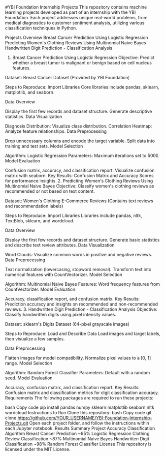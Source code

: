 #YBI Foundation Internship Projects
This repository contains machine learning projects developed as part of an internship with the YBI Foundation. Each project addresses unique real-world problems, from medical diagnostics to customer sentiment analysis, utilizing various classification techniques in Python.

Projects Overview
Breast Cancer Prediction Using Logistic Regression
Predicting Women's Clothing Reviews Using Multinomial Naive Bayes
Handwritten Digit Prediction - Classification Analysis
1. Breast Cancer Prediction Using Logistic Regression
Objective: Predict whether a breast tumor is malignant or benign based on cell nucleus features.

Dataset: Breast Cancer Dataset (Provided by YBI Foundation)

Steps to Reproduce:
Import Libraries
Core libraries include pandas, sklearn, matplotlib, and seaborn.

Data Overview

Display the first few records and dataset structure.
Generate descriptive statistics.
Data Visualization

Diagnosis Distribution: Visualize class distribution.
Correlation Heatmap: Analyze feature relationships.
Data Preprocessing

Drop unnecessary columns and encode the target variable.
Split data into training and test sets.
Model Selection

Algorithm: Logistic Regression
Parameters: Maximum iterations set to 5000.
Model Evaluation

Confusion matrix, accuracy, and classification report.
Visualize confusion matrix with seaborn.
Key Results:
Confusion Matrix and Accuracy Scores for performance insights.
2. Predicting Women's Clothing Reviews Using Multinomial Naive Bayes
Objective: Classify women's clothing reviews as recommended or not based on text content.

Dataset: Women's Clothing E-Commerce Reviews (Contains text reviews and recommendation labels)

Steps to Reproduce:
Import Libraries
Libraries include pandas, nltk, TextBlob, sklearn, and wordcloud.

Data Overview

Display the first few records and dataset structure.
Generate basic statistics and describe text review attributes.
Data Visualization

Word Clouds: Visualize common words in positive and negative reviews.
Data Preprocessing

Text normalization (lowercasing, stopword removal).
Transform text into numerical features with CountVectorizer.
Model Selection

Algorithm: Multinomial Naive Bayes
Features: Word frequency features from CountVectorizer.
Model Evaluation

Accuracy, classification report, and confusion matrix.
Key Results:
Prediction accuracy and insights on recommended and non-recommended reviews.
3. Handwritten Digit Prediction - Classification Analysis
Objective: Classify handwritten digits using pixel intensity values.

Dataset: sklearn's Digits Dataset (64-pixel grayscale images)

Steps to Reproduce:
Load and Describe Data
Load images and target labels, then visualize a few samples.

Data Preprocessing

Flatten images for model compatibility.
Normalize pixel values to a [0, 1] range.
Model Selection

Algorithm: Random Forest Classifier
Parameters: Default with a random seed.
Model Evaluation

Accuracy, confusion matrix, and classification report.
Key Results:
Confusion matrix and classification metrics for digit classification accuracy.
Requirements
The following packages are required to run these projects:

bash
Copy code
pip install pandas numpy sklearn matplotlib seaborn nltk wordcloud
Instructions to Run
Clone this repository:
bash
Copy code
git clone https://github.com/YOUR_USERNAME/YBI-Foundation-Internship-Projects.git
Open each project folder, and follow the instructions within each Jupyter notebook.
Results Summary
Project	Accuracy	Classification Algorithm
Breast Cancer Prediction	~95%	Logistic Regression
Clothing Review Classification	~87%	Multinomial Naive Bayes
Handwritten Digit Classification	~98%	Random Forest Classifier
License
This repository is licensed under the MIT License.
